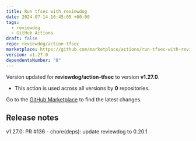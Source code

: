 ```yaml
---
title: Run tfsec with reviewdog
date: 2024-07-14 16:45:05 +00:00
tags:
  - reviewdog
  - GitHub Actions
draft: false
repo: reviewdog/action-tfsec
marketplace: https://github.com/marketplace/actions/run-tfsec-with-reviewdog
version: v1.27.0
dependentsNumber: "0"
---
```



Version updated for **reviewdog/action-tfsec** to version **v1.27.0**.
- This action is used across all versions by **0** repositories.

Go to the [GitHub Marketplace](https://github.com/marketplace/actions/run-tfsec-with-reviewdog) to find the latest changes.

## Release notes

v1.27.0: PR #136 - chore(deps): update reviewdog to 0.20.1
